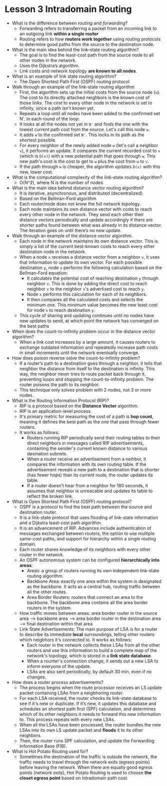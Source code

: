 # Lesson 3 Intradomain Routing

- What is the difference between *routing* and *forwarding*?
    - Forwarding refers to transferring a packet from an incoming link to an outgoing link **within a single router**
    - Routing refers to how **routers work together** using routing protocols to determine good paths from the source to the destination node.
- What is the main idea behind the link-state routing algorithm?
    - The goal is to find the least-cost path from the source node to all other nodes in the network. 
    - Uses the Dijkstra’s algorithm. 
    - Link costs and network topology **are known to all nodes**. 
- What is an example of link state routing algorithm?
    - The Open Shortest Path First (OSPF) routing protocol
- Walk through an example of the link-state routing algorithm
    - First, the algorithm sets up the initial costs from the source node (`u`). The cost to its directly attached neighbors is the known cost of those links. The cost to every other node in the network is set to infinity, since a path isn't known yet.
    - Repeats a loop until all nodes have been added to the confirmed set N'. In each round of the loop:
    - It looks at all the nodes not yet in `N'` and finds the one with the lowest current path cost from the source. Let's call this node `w`.
    - It adds `w` to the confirmed set `N'`. This locks in its path as the shortest possible.
    - For every neighbor of the newly added node `w` (let's call a neighbor `v`), it performs an update. It compares the current recorded cost to `v` (which is `D(v)`) with a new potential path that goes through `w`. This new path's cost is the cost to get to `w` plus the cost from `w` to `v`.
    - If the path through `w` is cheaper, the algorithm updates `D(v)` with this new, lower cost.
- What is the computational complexity of the link-state routing algorithm?
    - O(N^2), where N is the number of nodes
- What is the main idea behind distance vector routing algorithm?
    - It is iterative, asynchronous, and distributed (decentralized). 
    - Based on the Bellman-Ford algorithm
    - Each router/node does not know the full network topology.
    - Each node maintains its own distance vector with costs to reach every other node in the network. They send each other their distance vectors periodically and update accordingly if there are shorter paths found between what was already in its distance vector. The iteration goes on until there’s no new update.
- Walk through an example of the distance vector algorithm.
    - Each node in the network maintains its own distance vector. This is simply a list of the current best-known costs to reach every other destination node in the network.
    - When a node `x` receives a distance vector from a neighbor `v`, it uses that information to update its own vector. For each possible destination `y`, node `x` performs the following calculation based on the Bellman-Ford equation:
        - It calculates the potential cost of reaching destination `y` through neighbor `v`. This is done by adding the direct cost to reach neighbor `v` to the neighbor `v`'s advertised cost to reach `y`.
        - Node `x` performs this calculation for each of its neighbors.
        - It then compares all the calculated costs and selects the minimum one. This minimum value becomes the new least cost for node `x` to reach destination `y`.
    - This cycle of sharing and updating continues until no nodes have new updates to send, at which point the network has converged on the best paths
- When does the count-to-infinity problem occur in the distance vector algorithm?
    - When a link cost increases by a large amount, it causes routers to exchange outdated information and repeatedly increase path costs in small increments until the network eventually converge.
- How does poison reverse solve the count-to-infinity problem?
    - If a router’s path to a destination goes through a neighbor, it tells that neighbor the distance from itself to the destination is infinity. This way, the neighbor never tries to route packet back through it, preventing loops and stopping the count-to-infinity problem. The router poisons the path to its neighbor.
    - This technique only solves problem with 2 nodes, not 3 or more nodes.
- What is the Routing Information Protocol (RIP)?
    - RIP is a protocol based on the **Distance Vector** algorithm.
    - RIP is an application-level process.
    - It's primary metric for measuring the cost of a path is **hop count**, meaning it defines the best path as the one that pass through fewer routers.
    - It works as follows:
        - Routers running RIP periodically send their routing tables to their direct neighbors in messages called RIP advertisements, containing the sender's current known distance to various desination subnets.
        - When a router receive an advertisement from a neihbor, it compares the information with its own routing table. If the advertisement reveals a new path to a destination that is shorter (has fewer hops) than its current route, the router updates its table.
        - If a router doesn't hear from a neighbor for 180 seconds, it assumes that neighbor is unreacable and updates its table to reflect the broken link.
- What is Open Shortest Path First (OSPF) routing protocol?
    - OSPF is a protocol to find the best path between the source and destination router. 
    - It is a link-state protocol that uses flooding of link-state information and a Dijkstra least-cost path algorithm. 
    - It is an advancement of RIP. Advances include authentication of messages exchanged between routers, the option to use multiple same-cost paths, and support for hierarchy within a single routing domain.
    - Each router shares knowledge of its neighbors with every other router in the network.
    - An OSPF autonomous system can be configured **hierarchically into areas**:
        - Areas: a group of routers running its own independent link-state routing algorithm.
        - Backbone Area: exactly one area within the system is designated as the backbone. It acts as a central hub, routing traffic between all the other routes.
        - Area Border Routers: routers that connect an area to the backbone. The backbone area contains all the area border routers in the system.
    - How traffic moves between areas: area border router in the source area --> backbone area --> area border router in the destination area --> final destination within that area
    - Link State Advertisements: The main purpose of LSA is for a router to describe its immediate **local** surroundings, telling other routers which neigbhors it's connected to. It works as follows:
        - Each router in the network collects these LSAs from all the other routers and use this information to build a complete map of the network's topology, which is stored in a **link state database**. 
        - When a rounter's connection change, it sends out a new LSA to inform everyone of the update.
        - LSAs are also sent periodically, by default 30 min, even if no changes.
- How does a router process advertisements?
    - The process begins when the route processor receives an LS update packet containing LSAs from a neigbhoring router.
    - For each LSA received, the router checks its link-state database to see if it's new or duplicate. If it’s new, it updates this database and schedules an shortest path first (SPF) calculation, and determines which of its other neighbors it needs to forward this new information to. This process repeats with every new LSAs.
    - When all the LSAs have been processed, the router bundles the new LSAs into its own LS update packet and **floods** it to its other neighbors. 
    - Then, the router runs SPF calculation, and update the Forwarding Information Base (FIB).
- What is Hot Potato Routing used for?
    - Sometimes the destination of the traffic is outside the network, the traffic needs to travel through the network exits (egress points) before leaving the network. When there are equally good egress points (network exits), Hot Potato Routing is used to choose **the closet egress point** based on intradomain path cost.